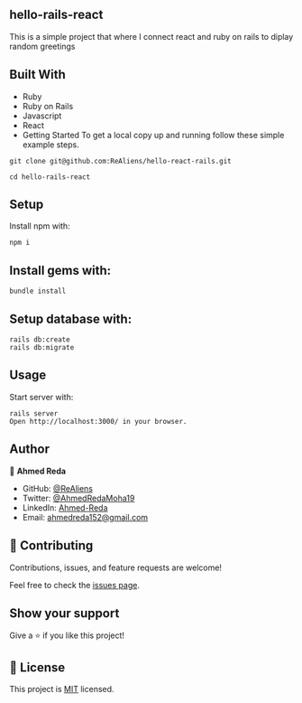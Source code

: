 ## hello-rails-react
This is a simple project that where I connect react and ruby on rails to diplay random greetings

## Built With
- Ruby
- Ruby on Rails
- Javascript
- React
- Getting Started
To get a local copy up and running follow these simple example steps.
```
git clone git@github.com:ReAliens/hello-react-rails.git

cd hello-rails-react
```

## Setup
Install npm with:
```
npm i
```

## Install gems with:
```
bundle install
```

## Setup database with:
```
rails db:create
rails db:migrate
```
## Usage

Start server with:
```
rails server
Open http://localhost:3000/ in your browser.
```

## Author
👤 **Ahmed Reda**

- GitHub: [@ReAliens](https://github.com/ReAliens)
- Twitter: [@AhmedRedaMoha19](https://twitter.com/AhmedRedaMoha19)
- LinkedIn: [Ahmed-Reda](https://www.linkedin.com/in/armali/)
- Email: ahmedreda152@gmail.com

## 🤝 Contributing

Contributions, issues, and feature requests are welcome!

Feel free to check the [issues page](../../issues/).

## Show your support

Give a ⭐️ if you like this project!

## 📝 License

This project is [MIT](./MIT.md) licensed.